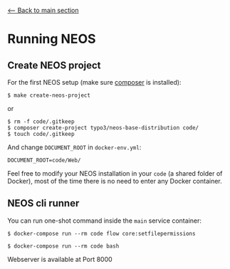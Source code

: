 [<-- Back to main section](README.md)

# Running NEOS

## Create NEOS project

For the first NEOS setup (make sure [composer](https://getcomposer.org/) is installed):

    $ make create-neos-project

or

    $ rm -f code/.gitkeep
    $ composer create-project typo3/neos-base-distribution code/
    $ touch code/.gitkeep


And change `DOCUMENT_ROOT` in `docker-env.yml`:

    DOCUMENT_ROOT=code/Web/

Feel free to modify your NEOS installation in your `code` (a shared folder of Docker),
most of the time there is no need to enter any Docker container.

## NEOS cli runner

You can run one-shot command inside the `main` service container:

    $ docker-compose run --rm code flow core:setfilepermissions

    $ docker-compose run --rm code bash

Webserver is available at Port 8000